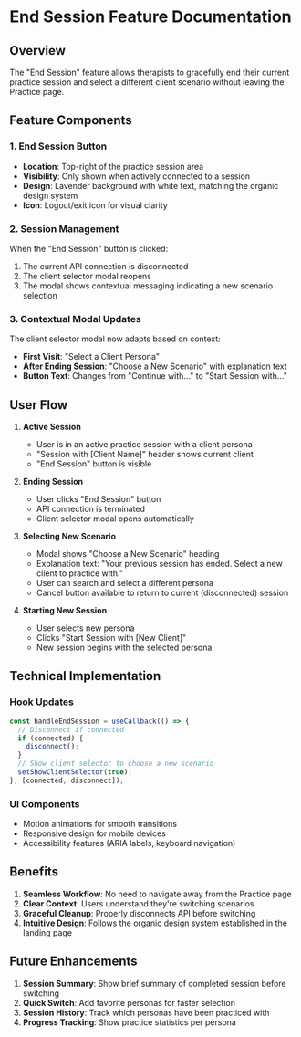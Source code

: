 # End Session Feature Documentation

## Overview

The "End Session" feature allows therapists to gracefully end their current practice session and select a different client scenario without leaving the Practice page.

## Feature Components

### 1. **End Session Button**
- **Location**: Top-right of the practice session area
- **Visibility**: Only shown when actively connected to a session
- **Design**: Lavender background with white text, matching the organic design system
- **Icon**: Logout/exit icon for visual clarity

### 2. **Session Management**
When the "End Session" button is clicked:
1. The current API connection is disconnected
2. The client selector modal reopens
3. The modal shows contextual messaging indicating a new scenario selection

### 3. **Contextual Modal Updates**
The client selector modal now adapts based on context:
- **First Visit**: "Select a Client Persona"
- **After Ending Session**: "Choose a New Scenario" with explanation text
- **Button Text**: Changes from "Continue with..." to "Start Session with..."

## User Flow

1. **Active Session**
   - User is in an active practice session with a client persona
   - "Session with [Client Name]" header shows current client
   - "End Session" button is visible

2. **Ending Session**
   - User clicks "End Session" button
   - API connection is terminated
   - Client selector modal opens automatically

3. **Selecting New Scenario**
   - Modal shows "Choose a New Scenario" heading
   - Explanation text: "Your previous session has ended. Select a new client to practice with."
   - User can search and select a different persona
   - Cancel button available to return to current (disconnected) session

4. **Starting New Session**
   - User selects new persona
   - Clicks "Start Session with [New Client]"
   - New session begins with the selected persona

## Technical Implementation

### Hook Updates
```typescript
const handleEndSession = useCallback(() => {
  // Disconnect if connected
  if (connected) {
    disconnect();
  }
  // Show client selector to choose a new scenario
  setShowClientSelector(true);
}, [connected, disconnect]);
```

### UI Components
- Motion animations for smooth transitions
- Responsive design for mobile devices
- Accessibility features (ARIA labels, keyboard navigation)

## Benefits

1. **Seamless Workflow**: No need to navigate away from the Practice page
2. **Clear Context**: Users understand they're switching scenarios
3. **Graceful Cleanup**: Properly disconnects API before switching
4. **Intuitive Design**: Follows the organic design system established in the landing page

## Future Enhancements

1. **Session Summary**: Show brief summary of completed session before switching
2. **Quick Switch**: Add favorite personas for faster selection
3. **Session History**: Track which personas have been practiced with
4. **Progress Tracking**: Show practice statistics per persona 